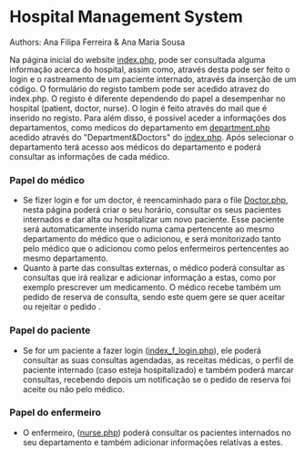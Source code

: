 # Hospital Management System
Authors: Ana Filipa Ferreira & Ana Maria Sousa

Na página inicial do website [index.php](./index.php), pode ser consultada alguma informação acerca do hospital, assim como, através desta pode ser feito o login e o rastreamento de um paciente internado, através da inserção de um código. 
O formulário do registo tambem pode ser acedido atravez do index.php. O registo é diferente dependendo do papel a desempenhar no hospital (patient, doctor, nurse). O login é feito através do mail que é inserido no registo.
Para além disso, é possível aceder a informações dos departamentos, como medicos do departamento em [department.php](.department.php) acedido através do "Department&Doctors" do [index.php](./index.php). 
Após selecionar o departamento terá acesso aos médicos do departamento e poderá consultar as informações de cada médico. 

### Papel do médico
- Se fizer login e for um doctor, é reencaminhado para o file [Doctor.php](./Doctor.php), nesta página poderá criar o seu horário, consultar os seus pacientes internados e dar alta ou hospitalizar um novo paciente. Esse paciente será automaticamente inserido numa cama pertencente ao mesmo departamento do médico que o adicionou, e será monitorizado tanto pelo médico que o adicionou como pelos enfermeiros pertencentes ao mesmo departamento.
- Quanto à parte das consultas externas, o médico poderá consultar as consultas que irá realizar e adicionar informação a estas, como por exemplo prescrever um medicamento. O médico recebe também um pedido de reserva de consulta, sendo este quem gere se quer aceitar ou rejeitar o pedido . 

### Papel do paciente
- Se for um paciente a fazer login ([index_f_login.php](./index_f_login.php)), ele poderá consultar as suas consultas agendadas, as receitas médicas, o perfil de paciente internado (caso esteja hospitalizado) e também poderá marcar consultas, recebendo depois um notificação se o pedido de reserva foi aceite ou não pelo médico.

### Papel do enfermeiro
- O enfermeiro, ([nurse.php](./nurse.php)) poderá consultar os pacientes internados no seu departamento e também adicionar informações relativas a estes.
